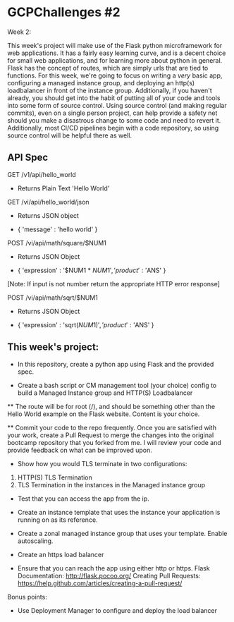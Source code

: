 # GCPChallenges #2

Week 2:

This week's project will make use of the Flask python microframework for web applications. It has a fairly easy learning curve, and is a decent choice for small web applications, and for learning more about python in general. Flask has the concept of routes, which are simply urls that are tied to functions. For this week, we're going to focus on writing a _very_ basic app, configuring a managed instance group, and deploying an http(s) loadbalancer in front of the instance group. Additionally, if you haven't already, you should get into the habit of putting all of your code and tools into some form of source control. Using source control (and making regular commits), even on a single person project, can help provide a safety net should you make a disastrous change to some code and need to revert it. Additionally, most CI/CD pipelines begin with a code repository, so using source control will be helpful there as well.

## API Spec

GET /v1/api/hello_world

* Returns Plain Text 'Hello World'

GET /vi/api/hello_world/json

* Returns JSON object 

* { 'message' : 'hello world' }

POST /vi/api/math/square/$NUM1

* Returns JSON Object

* { 
  'expression' : '$NUM1 * $NUM1',
  'product' : '$ANS'
}

[Note: If input is not number return the appropriate HTTP error response]

POST /vi/api/math/sqrt/$NUM1

* Returns JSON Object

* { 
  'expression' : 'sqrt($NUM1)',
  'product' : '$ANS'
}



## This week's project:

* In this repository, create a python app using Flask and the provided spec.

* Create a bash script or CM management tool (your choice) config to build a Managed Instance group and HTTP(S) Loadbalancer

** The route will be for root (/), and should be something other than the Hello World example on the Flask website. Content is your choice.

** Commit your code to the repo frequently. Once you are satisfied with your work, create a Pull Request to merge the changes into the original bootcamp repository that you forked from me. I will review your code and provide feedback on what can be improved upon.

* Show how you would TLS terminate in two configurations: 
1) HTTP(S) TLS Termination 
2) TLS Termination in the instances in the Managed instance group

* Test that you can access the app from the ip.

* Create an instance template that uses the instance your application is running on as its reference.

* Create a zonal managed instance group that uses your template. Enable autoscaling.

* Create an https load balancer

* Ensure that you can reach the app using either http or https. Flask Documentation: http://flask.pocoo.org/ Creating Pull Requests: https://help.github.com/articles/creating-a-pull-request/

Bonus points:

* Use Deployment Manager to configure and deploy the load balancer
